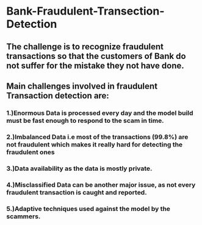 # Bank-Fraudulent-Transection-Detection
## The challenge is to recognize fraudulent transactions so that the customers of Bank do not suffer for the mistake they not have done. 
## Main challenges involved in fraudulent Transaction detection are:  
### 1.)Enormous Data is processed every day and the model build must be fast enough to respond to the scam in time.
### 2.)Imbalanced Data i.e most of the transactions (99.8%) are not fraudulent which makes it really hard for detecting the fraudulent ones
### 3.)Data availability as the data is mostly private.
### 4.)Misclassified Data can be another major issue, as not every fraudulent transaction is caught and reported. 
### 5.)Adaptive techniques used against the model by the scammers.
